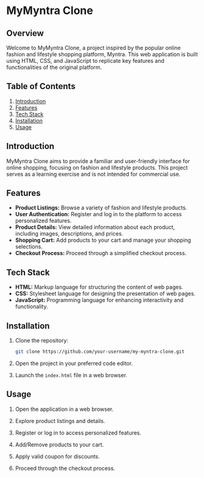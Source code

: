 # MyMyntra Clone

## Overview

Welcome to MyMyntra Clone, a project inspired by the popular online fashion and lifestyle shopping platform, Myntra. This web application is built using HTML, CSS, and JavaScript to replicate key features and functionalities of the original platform.

## Table of Contents

1. [Introduction](#introduction)
2. [Features](#features)
3. [Tech Stack](#tech-stack)
4. [Installation](#installation)
5. [Usage](#usage)

## Introduction

MyMyntra Clone aims to provide a familiar and user-friendly interface for online shopping, focusing on fashion and lifestyle products. This project serves as a learning exercise and is not intended for commercial use.

## Features

- **Product Listings:** Browse a variety of fashion and lifestyle products.
- **User Authentication:** Register and log in to the platform to access personalized features.
- **Product Details:** View detailed information about each product, including images, descriptions, and prices.
- **Shopping Cart:** Add products to your cart and manage your shopping selections.
- **Checkout Process:** Proceed through a simplified checkout process.

## Tech Stack

- **HTML:** Markup language for structuring the content of web pages.
- **CSS:** Stylesheet language for designing the presentation of web pages.
- **JavaScript:** Programming language for enhancing interactivity and functionality.

## Installation

1. Clone the repository:

   ```bash
   git clone https://github.com/your-username/my-myntra-clone.git
   ```

2. Open the project in your preferred code editor.

3. Launch the `index.html` file in a web browser.

## Usage

1. Open the application in a web browser.

2. Explore product listings and details.

3. Register or log in to access personalized features.

4. Add/Remove products to your cart.

5. Apply valid coupon for discounts.

6. Proceed through the checkout process.

